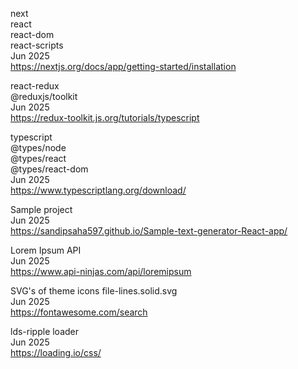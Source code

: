 next
<br>react
<br>react-dom
<br>react-scripts
<br>Jun 2025
<br><https://nextjs.org/docs/app/getting-started/installation>

react-redux
<br>@reduxjs/toolkit
<br>Jun 2025
<br><https://redux-toolkit.js.org/tutorials/typescript>

typescript
<br>@types/node
<br>@types/react
<br>@types/react-dom
<br>Jun 2025
<br><https://www.typescriptlang.org/download/>

Sample project
<br>Jun 2025
<br><https://sandipsaha597.github.io/Sample-text-generator-React-app/>

Lorem Ipsum API
<br>Jun 2025
<br><https://www.api-ninjas.com/api/loremipsum>

SVG's of theme icons
file-lines.solid.svg
<br>Jun 2025
<br><https://fontawesome.com/search>

lds-ripple loader
<br>Jun 2025
<br><https://loading.io/css/>
